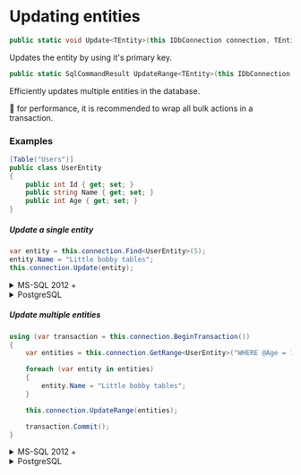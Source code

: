 # Updating entities

```csharp
public static void Update<TEntity>(this IDbConnection connection, TEntity entity, IDbTransaction transaction = null, Dialect dialect = null, int? commandTimeout = null)
```

Updates the entity by using it's primary key.

```csharp
public static SqlCommandResult UpdateRange<TEntity>(this IDbConnection connection, IEnumerable<TEntity> entities, IDbTransaction transaction = null, Dialect dialect = null, int? commandTimeout = null)
```

Efficiently updates multiple entities in the database.

:memo: for performance, it is recommended to wrap all bulk actions in a transaction.

### Examples
```csharp
[Table("Users")]
public class UserEntity
{
    public int Id { get; set; }
    public string Name { get; set; }
    public int Age { get; set; }
}
```

##### Update a single entity
```csharp
var entity = this.connection.Find<UserEntity>(5);
entity.Name = "Little bobby tables";
this.connection.Update(entity);
```


<details>
<summary>MS-SQL 2012 +</summary>
```SQL
UPDATE [Users]
SET [Name] = @Name, [Age] = @Age
WHERE [Id] = @Id
```
</details>
<details>
<summary>PostgreSQL</summary>
```SQL
UPDATE Users
SET Name = @Name, Age = @Age
WHERE Id = @Id
```
</details>

##### Update multiple entities

```csharp
using (var transaction = this.connection.BeginTransaction())
{
    var entities = this.connection.GetRange<UserEntity>("WHERE @Age = 10");

    foreach (var entity in entities)
    {
        entity.Name = "Little bobby tables";
    }

    this.connection.UpdateRange(entities);

    transaction.Commit();
}
```

<details>
<summary>MS-SQL 2012 +</summary>
```SQL
UPDATE [Users]
SET [Name] = @Name, [Age] = @Age
WHERE [Id] = @Id
```
</details>
<details>
<summary>PostgreSQL</summary>
```SQL
UPDATE Users
SET Name = @Name, Age = @Age
WHERE Id = @Id
```
</details>